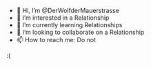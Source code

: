 - 👋 Hi, I’m @DerWolfderMauerstrasse
- 👀 I’m interested in a Relationship
- 🌱 I’m currently learning Relationships
- 💞️ I’m looking to collaborate on a Relationship
- 📫 How to reach me: Do not

:(

<!---
DerWolfderMauerstrasse/DerWolfderMauerstrasse is a ✨ special ✨ repository because its `README.md` (this file) appears on your GitHub profile.
You can click the Preview link to take a look at your changes.
--->
